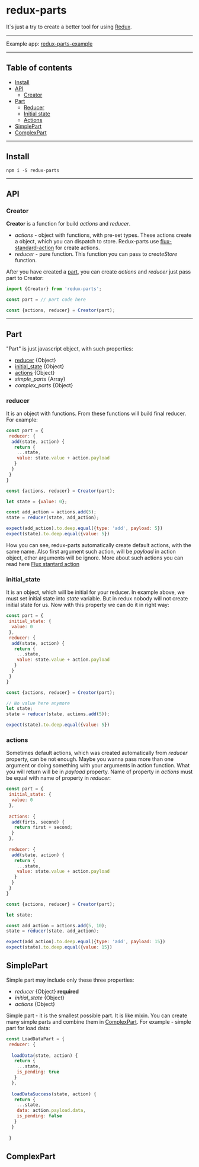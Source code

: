 # redux-parts

It`s just a try to create a better tool for using [Redux](https://github.com/reactjs/redux).

***

Example app: [redux-parts-example](https://github.com/andreevWork/redux-parts-example)

***
## Table of contents
- [Install](#install)
- [API](#api)
  * [Creator](#creator)
- [Part](#part)
  * [Reducer](#reducer)
  * [Initial state](#initial_state)
  * [Actions](#actions)
- [SimplePart](#simplepart)
- [ComplexPart](#complexpart)

***

## Install

```javascropt
npm i -S redux-parts
```

---

## API

### Creator

**Creator** is a function for build *actions* and *reducer*. 
* *actions* - object with functions, with pre-set types. These actions create a object, which you can dispatch to store. Redux-parts use  [flux-standard-action](https://github.com/acdlite/flux-standard-action) for create actions.
* *reducer* - pure function. This function you can pass to *createStore* function.

After you have created a [part](#part), you can create *actions* and *reducer* just pass part to Creator:
```javascript
import {Creator} from 'redux-parts';

const part = // part code here

const {actions, reducer} = Creator(part);
```

---

## Part

"Part" is just javascript object, with such properties:

* [reducer](#reducer) {Object}
* [initial_state](#initial_state) {Object}
* [actions](#actions) {Object}
* *simple_parts* {Array}
* *complex_parts* {Object}

### reducer
It is an object with functions. From these functions will build final reducer. 
For example:
```javascript
const part = {
 reducer: {
  add(state, action) {
   return {
    ...state,
    value: state.value + action.payload
   }
  }
 }
}

const {actions, reducer} = Creator(part);

let state = {value: 0};

const add_action = actions.add(5);
state = reducer(state, add_action);

expect(add_action).to.deep.equal({type: 'add', payload: 5})
expect(state).to.deep.equal({value: 5})
```
How you can see, redux-parts automatically create default actions, with the same name. Also first argument such action, will be *payload* in action object, other arguments will be ignore. More about such actions you can read here [Flux stantard action](https://github.com/acdlite/flux-standard-action)

### initial_state
It is an object, which will be initial for your reducer. 
In example above, we must set initial state into *state* variable. 
But in redux nobody will not create initial state for us.
Now with this property we can do it in right way:
```javascript
const part = {
 initial_state: {
  value: 0
 },
 reducer: {
  add(state, action) {
   return {
    ...state,
    value: state.value + action.payload
   }
  }
 }
}

const {actions, reducer} = Creator(part);

// No value here anymore
let state;
state = reducer(state, actions.add(5));

expect(state).to.deep.equal({value: 5})
```

### actions
Sometimes default actions, which was created automatically from *reducer* property, can be not enough. Maybe you wanna pass more than one argument or doing something with your arguments in action function. What you will return will be in *payload* property. 
Name of property in *actions* must be equal with name of property in *reducer*:
```javascript
const part = {
 initial_state: {
  value: 0
 },
 
 actions: {
  add(firts, second) {
   return first + second;
  }
 },
 
 reducer: {
  add(state, action) {
   return {
    ...state,
    value: state.value + action.payload
   }
  }
 }
}

const {actions, reducer} = Creator(part);

let state;

const add_action = actions.add(5, 10);
state = reducer(state, add_action);

expect(add_action).to.deep.equal({type: 'add', payload: 15})
expect(state).to.deep.equal({value: 15})
```


## SimplePart

Simple part may include only these three properties:
* *reducer* {Object} **required**
* *initial_state* {Object}
* *actions* {Object}

Simple part - it is the smallest possible part. It is like mixin. You can create many simple parts and combine them in [ComplexPart](#complexpart). For example - simple part for load data:
```javascript
const LoadDataPart = {
 reducer: {
 
  loadData(state, action) {
   return {
    ...state,
    is_pending: true
   }
  },
  
  loadDataSuccess(state, action) {
   return {
    ...state,
    data: action.payload.data,
    is_pending: false
   }
  }
  
 }
```


## ComplexPart
